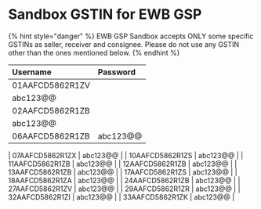 # Sandbox GSTIN for EWB GSP

{% hint style="danger" %}
EWB GSP Sandbox accepts ONLY some specific GSTINs as seller, receiver and consignee. Please do not use any GSTIN other than the ones mentioned below.
{% endhint %}

| Username | Password |
| :--- | :--- |
| 01AAFCD5862R1ZV | abc123@@ |
| 02AAFCD5862R1ZB | abc123@@ |
| 06AAFCD5862R1ZB | abc123@@ |
| 07AAFCD5862R1ZX | abc123@@ |
| 10AAFCD5862R1ZS | abc123@@ |
| 11AAFCD5862R1ZB | abc123@@ |
| 12AAFCD5862R1ZB | abc123@@ |
| 13AAFCD5862R1ZB | abc123@@ |
| 17AAFCD5862R1ZS | abc123@@ |
| 18AAFCD5862R1ZA | abc123@@ |
| 24AAFCD5862R1ZB | abc123@@ |
| 27AAFCD5862R1ZV | abc123@@ |
| 29AAFCD5862R1ZR | abc123@@ |
| 32AAFCD5862R1ZI | abc123@@ |
| 33AAFCD5862R1ZK | abc123@@ |

